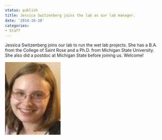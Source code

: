 ```yaml
---
status: publish
title: Jessica Switzenberg joins the lab as our lab manager.
date: '2014-10-20'
categories:
- Staff
---
```


Jessica Switzenberg joins our lab to run the wet lab projects. She has a B.A. from the College of Saint Rose and a Ph.D. from Michigan State University. She also did a postdoc at Michigan State before joining us. Welcome!

<img src="/assets/people/Jess_pic.jpg" height="240px">
